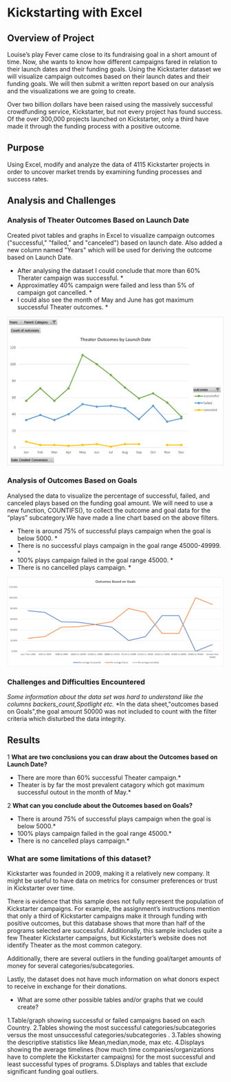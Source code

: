 # Kickstarting with Excel

## Overview of Project

Louise’s play Fever came close to its fundraising goal in a short amount of time. Now, she wants to know how different campaigns fared in relation to their launch dates and their funding goals. Using the Kickstarter dataset we will visualize campaign outcomes based on their launch dates and their funding goals. We will then submit a written report based on our analysis and the visualizations we are going to create.

Over two billion dollars have been raised using the massively successful crowdfunding service, Kickstarter, but not every project has found success. Of the over 300,000 projects launched on Kickstarter, only a third have made it through the funding process with a positive outcome.


## Purpose

Using Excel, modify and analyze the data of 4115 Kickstarter projects in order to uncover market trends by examining funding processes and success rates.


## Analysis and Challenges

### Analysis of Theater Outcomes Based on Launch Date
Created pivot tables and graphs in Excel to visualize campaign outcomes ("successful," "failed," and "canceled") based on launch date. Also added a new column named "Years" which will be used for deriving the outcome based on Launch Date.
* After analysing the dataset I could conclude that more than 60% Therater campaign was successful. *
* Approximatley 40% campaign were failed and less than 5% of campaign got cancelled. *
* I could also see the month of May and June has got maximum successful Theater outcomes. *

![Theater Outcome Based on Launch Date](Images/Theater_Outcomes_vs_Launch.png)

### Analysis of Outcomes Based on Goals
Analysed the data to visualize the percentage of successful, failed, and canceled plays based on the funding goal amount. We will need to use a new function, COUNTIFS(), to collect the outcome and goal data for the “plays” subcategory.We have made a line chart based on the above filters.
* There is around 75% of successful plays campaign when the goal is below 5000. *
* There is no successful plays campaign in the goal range 45000-49999. *
* 100% plays campaign failed in the goal range 45000. *
* There is no cancelled plays campaign. *

![Outcomes Based on Goals](Images/Outcomes_vs_Goals.png)

### Challenges and Difficulties Encountered

*Some information about the data set was hard to understand like the columns backers_count,Spotlight etc.*
*In the data sheet,"outcomes based on Goals",the goal amount 50000 was not included to count with the filter criteria which disturbed the data integrity. 


## Results

1 **What are two conclusions you can draw about the Outcomes based on Launch Date?**

* There are more than 60% successful Theater campaign.*
* Theater is by far the most prevalent catagory which got maximum successful outout in the month of May.*

2 **What can you conclude about the Outcomes based on Goals?**

* There is around 75% of successful plays campaign when the goal is below 5000.*
* 100% plays campaign failed in the goal range 45000.*
* There is no cancelled plays campaign.*

### What are some limitations of this dataset?

Kickstarter was founded in 2009, making it a relatively new company. It might be useful to have data on metrics for consumer preferences or trust in Kickstarter over time.

There is evidence that this sample does not fully represent the population of Kickstarter campaigns. For example, the assignment’s instructions mention that only a third of Kickstarter campaigns make it through funding with positive outcomes, but this database shows that more than half of the programs selected are successful. Additionally, this sample includes quite a few Theater Kickstarter campaigns, but Kickstarter’s website does not identify Theater as the most common category.

Additionally, there are several outliers in the funding goal/target amounts of money for several categories/subcategories.

Lastly, the dataset does not have much information on what donors expect to receive in exchange for their donations.

- What are some other possible tables and/or graphs that we could create?

1.Table/graph showing successful or failed campaigns based on each Country.
2.Tables showing the most successful categories/subcategories versus the most unsuccessful categories/subcategories .
3.Tables showing the descriptive statistics like Mean,median,mode, max etc.
4.Displays showing the average timelines (how much time companies/organizations have to complete the Kickstarter campaigns) for the most successful and least successful types of programs.
5.Displays and tables that exclude significant funding goal outliers.


